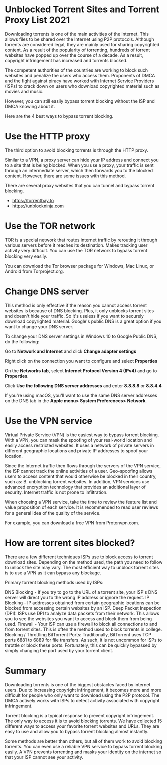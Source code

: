 # Unblocked Torrent Sites and Torrent Proxy List 2021

Downloading torrents is one of the main activities of the internet. This allows files to be shared over the Internet using P2P protocols. Although torrents are considered legal, they are mainly used for sharing copyrighted content. As a result of the popularity of torrenting, hundreds of torrent websites have popped up over the course of a decade. As a result, copyright infringement has increased and torrents blocked.

The competent authorities of the countries are working to block such websites and penalize the users who access them. Proponents of DMCA and the fight against piracy have worked with Internet Service Providers (ISPs) to crack down on users who download copyrighted material such as movies and music.

However, you can still easily bypass torrent blocking without the ISP and DMCA knowing about it.

Here are the 4 best ways to bypass torrent blocking.

# Use the HTTP proxy
The third option to avoid blocking torrents is through the HTTP proxy.

Similar to a VPN, a proxy server can hide your IP address and connect you to a site that is being blocked. When you use a proxy, your traffic is sent through an intermediate server, which then forwards you to the blocked content. However, there are some issues with this method.

There are several proxy websites that you can tunnel and bypass torrent blocking.

- https://torrentbay.to
- https://unblockninja.com


# Use the TOR network
TOR is a special network that routes internet traffic by rerouting it through various servers before it reaches its destination. Makes tracking user activity very difficult. You can use the TOR network to bypass torrent blocking very easily.

You can download the Tor browser package for Windows, Mac Linux, or Android from Torproject.org.


# Change DNS server
This method is only effective if the reason you cannot access torrent websites is because of DNS blocking. Plus, it only unblocks torrent sites and doesn't hide your traffic. So it's useless if you want to securely download copyrighted material. Google's public DNS is a great option if you want to change your DNS server.

To change your DNS server settings in Windows 10 to Google Public DNS, do the following:

Go to **Network and Internet** and click **Change adapter settings**

Right click on the connection you want to configure and select **Properties**

On the **Networks tab**, select **Internet Protocol Version 4 (IPv4)** and go to **Properties**.

Click **Use the following DNS server addresses** and enter **8.8.8.8** or **8.8.4.4**

If you're using macOS, you'll want to use the same DNS server addresses on the DNS tab in the **Apple menu> System Preferences> Network**.




# Use the VPN service
Virtual Private Service (VPN) is the easiest way to bypass torrent blocking. With a VPN, you can mask the spoofing of your real-world location and easily access restricted websites. It uses a network of private servers in different geographic locations and private IP addresses to spoof your location.

Since the Internet traffic then flows through the servers of the VPN service, the ISP cannot track the online activities of a user. Geo-spoofing allows users to access content that would otherwise be blocked in their country, such as: B. unblocking torrent websites. In addition, VPN services use advanced encryption technology that provides an additional layer of security. Internet traffic is not prone to infiltration.

When choosing a VPN service, take the time to review the feature list and value proposition of each service. It is recommended to read user reviews for a general idea of ​​the quality of the service.

For example, you can download a free VPN from Protonvpn.com.




# How are torrent sites blocked?
There are a few different techniques ISPs use to block access to torrent download sites. Depending on the method used, the path you need to follow to unlock the site may vary. The most efficient way to unblock torrent sites is to use a VPN as it can bypass any blockage.

Primary torrent blocking methods used by ISPs:

DNS Blocking - If you try to go to the URL of a torrent site, your ISP's DNS server will direct you to the wrong IP address or ignore the request.
IP Blocking - IP addresses obtained from certain geographic locations can be blocked from accessing certain websites by an ISP.
Deep Packet Inspection (DPI): ISPs use DPI to analyze data packets from their network. This allows you to see the websites you want to access and block them from being used.
Firewall - Your ISP can use a firewall to block all connections to and from torrent sites. This is often the method used to block torrents in college.
Blocking / Throttling BitTorrent Ports: Traditionally, BitTorrent uses TCP ports 6881 to 6889 for file transfers. As such, it is not uncommon for ISPs to throttle or block these ports. Fortunately, this can be quickly bypassed by simply changing the port used by your torrent client.



# Summary
Downloading torrents is one of the biggest obstacles faced by internet users. Due to increasing copyright infringement, it becomes more and more difficult for people who only want to download using the P2P protocol. The DMCA actively works with ISPs to detect activity associated with copyright infringement.

Torrent blocking is a typical response to prevent copyright infringement. The only way to access it is to avoid blocking torrents. We have collected 15 different ways to access your favorite torrent websites and URLs. They are easy to use and allow you to bypass torrent blocking almost instantly.

Some methods are better than others, but all of them work to avoid blocking torrents. You can even use a reliable VPN service to bypass torrent blocking easily. A VPN prevents torrenting and masks your identity on the internet so that your ISP cannot see your activity.
